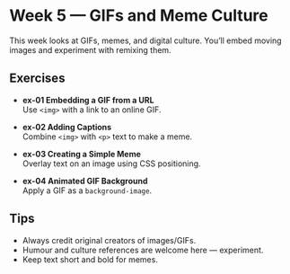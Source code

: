 # Week 5 — GIFs and Meme Culture

This week looks at GIFs, memes, and digital culture. You’ll embed moving images and experiment with remixing them.

## Exercises
- **ex-01 Embedding a GIF from a URL**  
  Use `<img>` with a link to an online GIF.

- **ex-02 Adding Captions**  
  Combine `<img>` with `<p>` text to make a meme.

- **ex-03 Creating a Simple Meme**  
  Overlay text on an image using CSS positioning.

- **ex-04 Animated GIF Background**  
  Apply a GIF as a `background-image`.

## Tips
- Always credit original creators of images/GIFs.  
- Humour and culture references are welcome here — experiment.  
- Keep text short and bold for memes.
